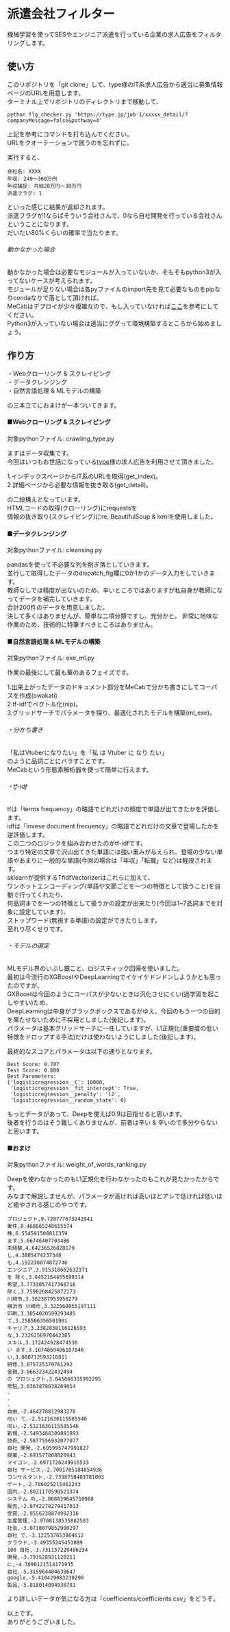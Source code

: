 # 派遣会社フィルター
機械学習を使ってSESやエンジニア派遣を行っている企業の求人広告をフィルタリングします。

## 使い方
このリポジトリを「git clone」して、type様のIT系求人広告から適当に募集情報ページのURLを用意します。  
ターミナル上でリポジトリのディレクトリまで移動して、  
```
python flg_checker.py 'https://type.jp/job-1/xxxxx_detail/?companyMessage=false&pathway=4'
```
上記を参考にコマンドを打ち込んでください。  
URLをクオーテーションで囲うのを忘れずに。  

実行すると、
```
会社名: XXXX
年収: 240〜360万円
年収捕捉: 月給20万円〜30万円
派遣フラグ: 1
```
といった感じに結果が返却されます。  
派遣フラグが1ならばそういう会社さんで、0なら自社開発を行っている会社さんということになります。  
だいたい80%くらいの確率で当たります。  

###### 動かなかった場合
動かなかった場合は必要なモジュールが入っていないか、そもそもpython3が入ってないケースが考えられます。  
モジュールが足りない場合は各pyファイルのimport先を見て必要なものをpipなりcondaなりで落として頂ければ。  
MeCabはデプロイが少々複雑なので、もし入っていなければ[ここ](https://github.com/tomboy-jp/MeCab_dep)を参考にしてください。  
Python3が入っていない場合は適当にググって環境構築するところから始めましょう。


## 作り方
・Webクローリング & スクレイピング  
・データクレンジング  
・自然言語処理 & MLモデルの構築  

の三本立てにおまけが一本ついてきます。  

#### ■Webクローリング & スクレイピング
対象pythonファイル: crawling_type.py  

まずはデータ収集です。  
今回はいつもお世話になっている[type](https://type.jp/)様の求人広告を利用させて頂きました。  

1.インデックスページからIT系のURLを取得(get_index)。  
2.詳細ページから必要な情報を抜き取る(get_detail)。  

の二段構えとなっています。  
HTMLコードの取得(クローリング)にrequestsを  
情報の抜き取り(スクレイピング)にre, BeautifulSoup & lxmlを使用しました。  

#### ■データクレンジング
対象pythonファイル: cleansing.py  

pandasを使って不必要な列を削ぎ落としていきます。  
並行して取得したデータのdispatch_flg欄に0か1かのデータ入力をしていきます。  
教師なしでは精度が出ないのため、辛いところではありますが私自身が教師になってデータを補完していきます。  
合計200件のデータを用意しました。  
決して多くはありませんが、簡単な二項分類ですし、充分かと。
非常に地味な作業のため、技術的に特筆すべきところはありません。   

#### ■自然言語処理 & MLモデルの構築  
対象pythonファイル: exe_ml.py

作業の最後にして最も華のあるフェイズです。  

1.出来上がったデータのドキュメント部分をMeCabで分かち書きにしてコーパスを作成(owakati)  
2.tf-idfでベクトル化(nlp)。  
3.グリッドサーチでパラメータを探り、最適化されたモデルを構築(ml_exe)。

###### ・分かち書き
「私はVtuberになりたい」を「私 は Vtuber に なり たい」  
のように品詞ごとにバラすことです。  
MeCabという形態素解析器を使って簡単に行えます。

###### ・tf-idf
tfは「terms frequency」の略語でどれだけの頻度で単語が出てきたかを評価します。  
idfは「invese document frecuency」の略語でどれだけの文章で登場したかを逆評価します。  
この二つのロジックを組み合わせたのがtf-idfです。  
つまり特定の文章で沢山出てきた単語には強い重みが与えられ、登場の少ない単語やあまりに一般的な単語(今回の場合は「年収」「転職」など)は軽視されます。  
sklearnが提供するTfidfVectorizerはこれらに加えて、  
ワンホットエンコーディング(単語や文節ごとを一つの特徴として扱うこと)を自動で行ってくれたり、  
何品詞までを一つの特徴として扱うかの設定が出来たり(今回は1~7品詞までを対象に設定しています)、  
ストップワード(無視する単語)の設定ができたりします。  
至れり尽くせりです。  

###### ・モデルの選定
MLモデル界のいぶし銀こと、ロジスティック回帰を使いました。  
最初は今流行のXGBoostやDeepLearningでイケイケドンドンしようかとも思ったのですが、  
GXBoostは今回のようにコーパスが少ないときは汎化させにくい(過学習を起こしやすい)ため、  
DeepLearningは中身がブラックボックスであるがゆえ、今回のもう一つの目的を果たせないために不採用としました(後記します)。  
パラメータは基本グリッドサーチに一任していますが、L1正規化(重要度の低い特徴をドロップする手法)だけは使わないようにしました(後記します)。  

最終的なスコアとパラメータは以下の通りとなります。  
```
Best Score: 0.787
Test Score: 0.800
Best Parameters:
{'logisticregression__C': 10000,
 'logisticregression__fit_intercept': True,
 'logisticregression__penalty': 'l2',
 'logisticregression__random_state': 0}
```
もっとデータがあって、Deepを使えば0.9は目指せると思います。  
後者を行うのはそう難しくありませんが、前者は辛い & 辛いので多分やらないと思います。

#### ■おまけ
対象pythonファイル: weight_of_words_ranking.py  

Deepを使わなかったのもL1正規化を行わなかったのもこれが見たかったからです。  
みなまで解説しませんが、パラメータが高ければ高いほどアレで低ければ低いほど癒やされる感じのやつです。
```
プロジェクト,9.728777673242941
案件,8.468665248615574
株,6.554591508811359
ます,5.66746407703486
未経験,4.64236526828179
し,4.3805474237348
も,4.192236074872746
エンジニア,3.915318662632371
を 除く,3.8452164455698314
希望,3.7733057417368716
除く,3.7590268425872173
川崎市,3.362387953950279
横浜市 川崎市,3.322560055197111
印刷,3.3054020599293485
て,3.258506356501901
キャリア,3.2382838116126593
な,3.2326256978442385
スキル,3.172424928474536
い ます,3.1074869406107846
い,3.080712593216811
研修,3.075725370761292
金融,3.066323422432494
の プロジェクト,3.045066335992295
常駐,3.0363878038269014
.
.
.
自由,-2.464278812983278
向い て,-2.5121636115585546
向い,-2.5121636115585546
新規,-2.5493468309881893
技術,-2.5877556932077077
自社 開発,-2.605995747991827
提案,-2.691577808820943
マイコン,-2.6971726249915533
自社 サービス,-2.7001705184854936
コンサルタント,-2.7338758403781003
ゲート,-2.786025215462243
国内,-2.8021170590521374
システム の,-2.808839645710968
販売,-2.8742278279417013
受賞,-2.9556238874992316
生産管理,-2.9708138535862583
社会,-3.0718079852900297
自社 で,-3.122537653864612
クラウド,-3.49355245453089
100 自社,-3.731157220486234
開発,-3.793528931120211
に,-4.3090121514171935
自社,-5.315964404630647
google,-5.410429083230298
製品,-5.818014094938781
```
より詳しいデータが気になる方は「coefficients/coefficients.csv」をどうぞ。  

以上です。  
ありがとうございました。
